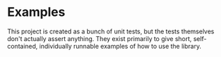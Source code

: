 Examples
========

This project is created as a bunch of unit tests, but the tests themselves don't actually assert anything.  They exist
primarily to give short, self-contained, individually runnable examples of how to use the library.
